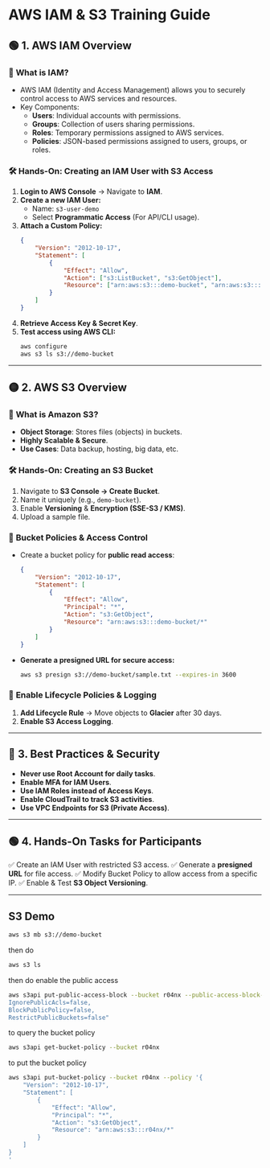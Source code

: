 # AWS IAM & S3 Training Guide

## 🟢 **1. AWS IAM Overview**

### 🔹 **What is IAM?**
- AWS IAM (Identity and Access Management) allows you to securely control access to AWS services and resources.
- Key Components:
  - **Users**: Individual accounts with permissions.
  - **Groups**: Collection of users sharing permissions.
  - **Roles**: Temporary permissions assigned to AWS services.
  - **Policies**: JSON-based permissions assigned to users, groups, or roles.

### 🛠 **Hands-On: Creating an IAM User with S3 Access**

1. **Login to AWS Console** → Navigate to **IAM**.
2. **Create a new IAM User:**
   - Name: `s3-user-demo`
   - Select **Programmatic Access** (For API/CLI usage).
3. **Attach a Custom Policy:**
   ```json
   {
       "Version": "2012-10-17",
       "Statement": [
           {
               "Effect": "Allow",
               "Action": ["s3:ListBucket", "s3:GetObject"],
               "Resource": ["arn:aws:s3:::demo-bucket", "arn:aws:s3:::demo-bucket/*"]
           }
       ]
   }
   ```
4. **Retrieve Access Key & Secret Key**.
5. **Test access using AWS CLI:**
   ```sh
   aws configure
   aws s3 ls s3://demo-bucket
   ```

---

## 🟡 **2. AWS S3 Overview**

### 🔹 **What is Amazon S3?**
- **Object Storage**: Stores files (objects) in buckets.
- **Highly Scalable & Secure**.
- **Use Cases**: Data backup, hosting, big data, etc.

### 🛠 **Hands-On: Creating an S3 Bucket**
1. Navigate to **S3 Console → Create Bucket**.
2. Name it uniquely (e.g., `demo-bucket`).
3. Enable **Versioning** & **Encryption (SSE-S3 / KMS)**.
4. Upload a sample file.

### 🔹 **Bucket Policies & Access Control**
- Create a bucket policy for **public read access**:
  ```json
  {
      "Version": "2012-10-17",
      "Statement": [
          {
              "Effect": "Allow",
              "Principal": "*",
              "Action": "s3:GetObject",
              "Resource": "arn:aws:s3:::demo-bucket/*"
          }
      ]
  }
  ```
- **Generate a presigned URL for secure access:**
  ```sh
  aws s3 presign s3://demo-bucket/sample.txt --expires-in 3600
  ```

### 🔹 **Enable Lifecycle Policies & Logging**
1. **Add Lifecycle Rule** → Move objects to **Glacier** after 30 days.
2. **Enable S3 Access Logging**.

---

## 🔴 **3. Best Practices & Security**

- **Never use Root Account for daily tasks**.
- **Enable MFA for IAM Users**.
- **Use IAM Roles instead of Access Keys**.
- **Enable CloudTrail to track S3 activities**.
- **Use VPC Endpoints for S3 (Private Access)**.

---

## 🟢 **4. Hands-On Tasks for Participants**

✅ Create an IAM User with restricted S3 access.
✅ Generate a **presigned URL** for file access.
✅ Modify Bucket Policy to allow access from a specific IP.
✅ Enable & Test **S3 Object Versioning**.

---

## S3 Demo

```bash
aws s3 mb s3://demo-bucket
```

then do 
```bash
aws s3 ls
```

then do enable the public access

```bash
aws s3api put-public-access-block --bucket r04nx --public-access-block-configuration "BlockPublicAcls=false,
IgnorePublicAcls=false,
BlockPublicPolicy=false,
RestrictPublicBuckets=false"
```

to query the bucket policy 
```bash
aws s3api get-bucket-policy --bucket r04nx
```

to put the bucket policy
```bash
aws s3api put-bucket-policy --bucket r04nx --policy '{
    "Version": "2012-10-17",
    "Statement": [
        {
            "Effect": "Allow",
            "Principal": "*",
            "Action": "s3:GetObject",
            "Resource": "arn:aws:s3:::r04nx/*"
        }
    ]
}
'
```
